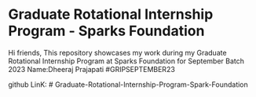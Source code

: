 # Graduate Rotational Internship Program - Sparks Foundation

Hi friends, This repository showcases my work during my Graduate Rotational Internship Program at Sparks Foundation for September Batch 2023
Name:Dheeraj Prajapati
#GRIPSEPTEMBER23

github LinK:
#   G r a d u a t e - R o t a t i o n a l - I n t e r n s h i p - P r o g r a m - S p a r k - F o u n d a t i o n  
 